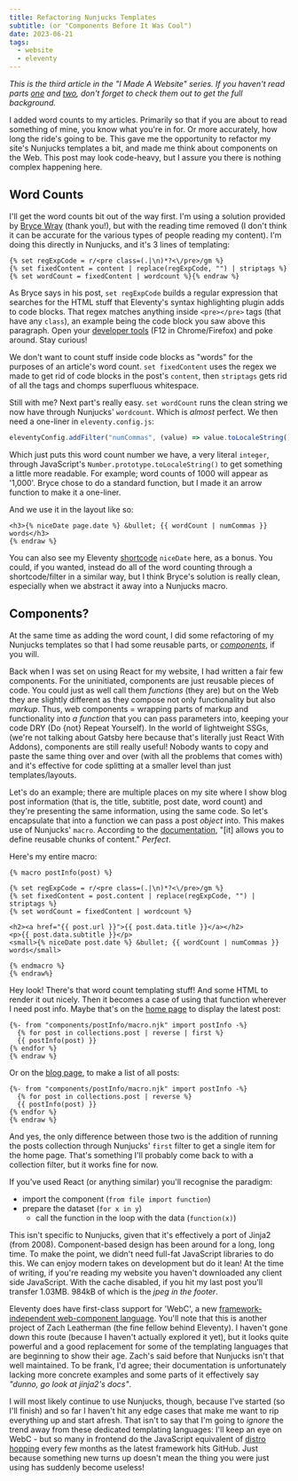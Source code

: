 ```yaml
---
title: Refactoring Nunjucks Templates
subtitle: (or "Components Before It Was Cool")
date: 2023-06-21
tags:
  - website
  - eleventy
---
```


_This is the third article in the "I Made A Website" series. If you haven't read
parts [one][1] and [two][2], don't forget to check them out to get the full background._

I added word counts to my articles. Primarily so that if you are about to read
something of mine, you know what you're in for. Or more accurately, how long the
ride's going to be. This gave me the opportunity to refactor my site's Nunjucks
templates a bit, and made me think about components on the Web. This post may
look code-heavy, but I assure you there is nothing complex happening here.

## Word Counts

I'll get the word counts bit out of the way first. I'm using a solution provided
by [Bryce Wray][3] (thank you!), but with the reading time removed (I don't think
it can be accurate for the various types of people reading my content). I'm doing
this directly in Nunjucks, and it's 3 lines of templating:

```njk {% raw %}
{% set regExpCode = r/<pre class=(.|\n)*?<\/pre>/gm %}
{% set fixedContent = content | replace(regExpCode, "") | striptags %}
{% set wordCount = fixedContent | wordcount %}{% endraw %}
```

As Bryce says in his post, `set regExpCode` builds a regular expression that
searches for the HTML stuff that Eleventy's syntax highlighting plugin adds to
code blocks. That regex matches anything inside `<pre></pre>` tags (that have
any `class`), an example being the code block you saw above this paragraph. Open
your [developer tools][9] (F12 in Chrome/Firefox) and poke around. Stay curious!

We don't want to count stuff inside code blocks as "words" for the purposes of
an article's word count. `set fixedContent` uses the regex we made to get rid
of code blocks in the post's `content`, then `striptags` gets rid of all the tags
and chomps superfluous whitespace.

Still with me? Next part's really easy. `set wordCount` runs the clean string we
now have through Nunjucks' `wordcount`. Which is _almost_ perfect. We then need
a one-liner in `eleventy.config.js`:

```js
eleventyConfig.addFilter("numCommas", (value) => value.toLocaleString());
```

Which just puts this word count number we have, a very literal `integer`, through
JavaScript's `Number.prototype.toLocaleString()` to get something a little more
readable. For example; word counts of 1000 will appear as '1,000'. Bryce chose to
do a standard function, but I made it an arrow function to make it a one-liner.

And we use it in the layout like so:

```njk {% raw %}
<h3>{% niceDate page.date %} &bullet; {{ wordCount | numCommas }} words</h3>
{% endraw %}
```

You can also see my Eleventy [shortcode][4] `niceDate` here, as a bonus. You
could, if you wanted, instead do all of the word counting through a shortcode/filter
in a similar way, but I think Bryce's solution is really clean, especially when we
abstract it away into a Nunjucks macro.

## Components?

At the same time as adding the word count, I did some refactoring of my Nunjucks
templates so that I had some reusable parts, or [_components_][5], if you will.

Back when I was set on using React for my website, I had written a fair few
components. For the uninitiated, components are just reusable pieces of code.
You could just as well call them _functions_ (they are) but on the Web they are
slightly different as they compose not only functionality but also _markup_. Thus,
web components = wrapping parts of markup and functionality into _a function_
that you can pass parameters into, keeping your code DRY (Do {not} Repeat
Yourself). In the world of lightweight SSGs, (we're not talking about Gatsby here
because that's literally just React With Addons), components are still really
useful! Nobody wants to copy and paste the same thing over and over (with all
the problems that comes with) and it's effective for code splitting at a smaller
level than just templates/layouts.

Let's do an example; there are multiple places on my site where I show blog post
information (that is, the title, subtitle, post date, word count) and they're
presenting the same information, using the same code. So let's encapsulate that
into a function we can pass a post _object_ into. This makes use of Nunjucks'
`macro`. According to the [documentation][6], "[it] allows you to define reusable
chunks of content." _Perfect_.

Here's my entire macro:

```njk {% raw %}
{% macro postInfo(post) %}

{% set regExpCode = r/<pre class=(.|\n)*?<\/pre>/gm %}
{% set fixedContent = post.content | replace(regExpCode, "") | striptags %}
{% set wordCount = fixedContent | wordcount %}

<h2><a href="{{ post.url }}">{{ post.data.title }}</a></h2>
<p>{{ post.data.subtitle }}</p>
<small>{% niceDate post.date %} &bullet; {{ wordCount | numCommas }} words</small>

{% endmacro %}
{% endraw%}
```

Hey look! There's that word count templating stuff! And some HTML to render it
out nicely. Then it becomes a case of using that function wherever I need post
info. Maybe that's on the [home page](/) to display the latest post:

```njk {% raw %}
{%- from "components/postInfo/macro.njk" import postInfo -%}
  {% for post in collections.post | reverse | first %}
  {{ postInfo(post) }}
{% endfor %}
{% endraw %}
```

Or on the [blog page](/blog), to make a list of all posts:

```njk {% raw %}
{%- from "components/postInfo/macro.njk" import postInfo -%}
  {% for post in collections.post | reverse %}
  {{ postInfo(post) }}
{% endfor %}
{% endraw %}
```

And yes, the only difference between those two is the addition of running the
posts collection through Nunjucks' `first` filter to get a single item for the
home page. That's something I'll probably come back to with a collection filter,
but it works fine for now.

If you've used React (or anything similar) you'll recognise the paradigm:

- import the component (`from file import function`)
- prepare the dataset (`for x in y`)
  - call the function in the loop with the data (`function(x)`)

This isn't specific to Nunjucks, given that it's effectively a port of Jinja2
(from 2008). Component-based design has been around for a long, long time. To
make the point, we didn't need full-fat JavaScript libraries to do this. We can
enjoy modern takes on development but do it lean! At the time of writing, if
you're reading my website you haven't downloaded any client side JavaScript. With
the cache disabled, if you hit my last post you'll transfer 1.03MB. 984kB of which
is the _jpeg in the footer_.

Eleventy does have first-class support for 'WebC', a new [framework-independent
web-component language][7]. You'll note that this is another project of Zach
Leatherman (the fine fellow behind Eleventy). I haven't gone down this route
(because I haven't actually explored it yet), but it looks quite powerful and
a good replacement for some of the templating languages that are beginning to
show their age. Zach's said before that Nunjucks isn't that well maintained.
To be frank, I'd agree; their documentation is unfortunately lacking more
concrete examples and some parts of it effectively say _"dunno, go look at jinja2's
docs"_.

I will most likely continue to use Nunjucks, though, because I've started (so
I'll finish) and so far I haven't hit any edge cases that make me want to rip
everything up and start afresh. That isn't to say that I'm going to _ignore_
the trend away from these dedicated templating languages: I'll keep an
eye on WebC - but so many in frontend do the JavaScript equivalent of
[distro hopping][8] every few months as the latest framework hits GitHub. Just
because something new turns up doesn't mean the thing you were just using has
suddenly become useless!

[1]: /blog/i-made-a-website/
[2]: /blog/whats-in-a-website/
[3]: https://www.brycewray.com/posts/2022/09/word-count-reading-time-eleventy/
[4]: https://www.11ty.dev/docs/shortcodes/
[5]: https://react.dev/reference/react/Component
[6]: https://mozilla.github.io/nunjucks/templating.html#macro
[7]: https://github.com/11ty/webc
[8]: https://www.youtube.com/watch?v=l60MnDJklnM
[9]: https://developer.mozilla.org/en-US/docs/Learn/Common_questions/Tools_and_setup/What_are_browser_developer_tools
